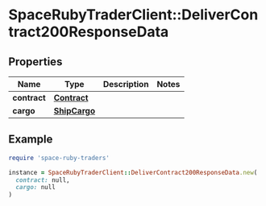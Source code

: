 # SpaceRubyTraderClient::DeliverContract200ResponseData

## Properties

| Name | Type | Description | Notes |
| ---- | ---- | ----------- | ----- |
| **contract** | [**Contract**](Contract.md) |  |  |
| **cargo** | [**ShipCargo**](ShipCargo.md) |  |  |

## Example

```ruby
require 'space-ruby-traders'

instance = SpaceRubyTraderClient::DeliverContract200ResponseData.new(
  contract: null,
  cargo: null
)
```

